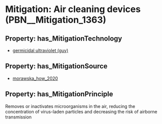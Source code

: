 # Mitigation: __Air cleaning devices__ (PBN__Mitigation_1363)

## Property: has_MitigationTechnology

* [germicidal ultraviolet (guv)](../Technology/PBN__Technology_3820)

## Property: has_MitigationSource

* [morawska_how_2020](../Article/PBN__Article_121)

## Property: has_MitigationPrinciple

Removes or inactivates microorganisms in the air, reducing the concentration of virus-laden particles and decreasing the risk of airborne transmission

